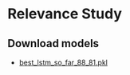 # Relevance Study

## Download models
- [best_lstm_so_far_88_81.pkl](https://drive.google.com/file/d/1HcgAZF9tGTv_6wuQB0NFHYtmB7f0NpU7/view?usp=sharing)
